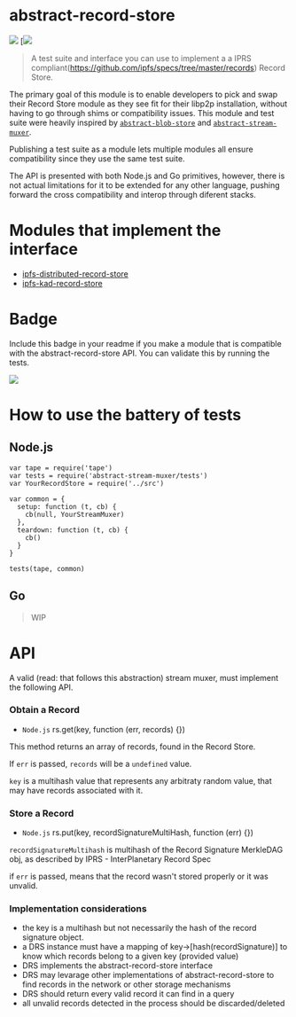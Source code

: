 abstract-record-store
=====================

[![](https://img.shields.io/badge/made%20by-Protocol%20Labs-blue.svg?style=flat-square)](http://ipn.io) [[![](https://img.shields.io/badge/freenode-%23ipfs-blue.svg?style=flat-square)](http://webchat.freenode.net/?channels=%23ipfs)

> A test suite and interface you can use to implement a a IPRS compliant(https://github.com/ipfs/specs/tree/master/records) Record Store. 

The primary goal of this module is to enable developers to pick and swap their Record Store module as they see fit for their libp2p installation, without having to go through shims or compatibility issues. This module and test suite were heavily inspired by [`abstract-blob-store`](https://github.com/maxogden/abstract-blob-store) and [`abstract-stream-muxer`](https://github.com/diasdavid/abstract-stream-muxer).

Publishing a test suite as a module lets multiple modules all ensure compatibility since they use the same test suite.

The API is presented with both Node.js and Go primitives, however, there is not actual limitations for it to be extended for any other language, pushing forward the cross compatibility and interop through diferent stacks.

# Modules that implement the interface

- [ipfs-distributed-record-store](https://github.com/diasdavid/node-ipfs-distributed-record-store)
- [ipfs-kad-record-store](https://github.com/diasdavid/node-ipfs-kad-record-store)

# Badge

Include this badge in your readme if you make a module that is compatible with the abstract-record-store API. You can validate this by running the tests.

![](https://raw.githubusercontent.com/diasdavid/abstract-record-store/master/img/badge.png)

# How to use the battery of tests

## Node.js

```
var tape = require('tape')
var tests = require('abstract-stream-muxer/tests')
var YourRecordStore = require('../src')

var common = {
  setup: function (t, cb) {
    cb(null, YourStreamMuxer)
  },
  teardown: function (t, cb) {
    cb()
  }
}

tests(tape, common)
```

## Go

> WIP

# API

A valid (read: that follows this abstraction) stream muxer, must implement the following API.

### Obtain a Record

- `Node.js` rs.get(key, function (err, records) {})

This method returns an array of records, found in the Record Store.

If `err` is passed, `records` will be a `undefined` value.

`key` is a multihash value that represents any arbitraty random value, that may have records associated with it.

### Store a Record

- `Node.js` rs.put(key, recordSignatureMultiHash, function (err) {})

`recordSignatureMultihash` is multihash of the Record Signature MerkleDAG obj, as described by IPRS - InterPlanetary Record Spec

if `err` is passed, means that the record wasn't stored properly or it was unvalid.

### Implementation considerations


- the key is a multihash but not necessarily the hash of the record signature object.
- a DRS instance must have a mapping of key->[hash(recordSignature)] to know which records belong to a given key (provided value)
- DRS implements the abstract-record-store interface
- DRS may levarage other implementations of abstract-record-store to find records in the network or other storage mechanisms
- DRS should return every valid record it can find in a query
- all unvalid records detected in the process should be discarded/deleted
